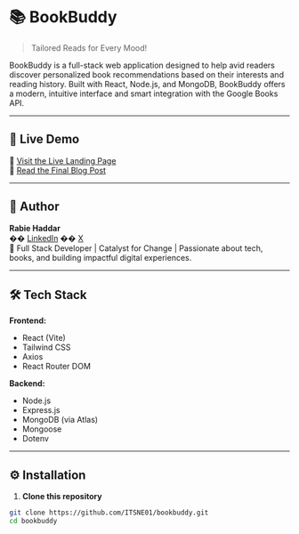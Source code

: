 # 📚 BookBuddy

> Tailored Reads for Every Mood!

BookBuddy is a full-stack web application designed to help avid readers discover personalized book recommendations based on their interests and reading history. Built with React, Node.js, and MongoDB, BookBuddy offers a modern, intuitive interface and smart integration with the Google Books API.

---

## 🔗 Live Demo

🚀 [Visit the Live Landing Page](https://rabiehaddar1.wixsite.com/my-site)  
📝 [Read the Final Blog Post](https://rabiehaddar.blogspot.com/2025/04/building-bookbuddy-personalized-book.html#more)

---

## 👤 Author

**Rabie Haddar**  
�� [LinkedIn](https://www.linkedin.com/in/rabie-haddar/)
�� [X](https://x.com/HaddarRabie)  
💼 Full Stack Developer | Catalyst for Change | Passionate about tech, books, and building impactful digital experiences.

---

## 🛠 Tech Stack

**Frontend:**
- React (Vite)
- Tailwind CSS
- Axios
- React Router DOM

**Backend:**
- Node.js
- Express.js
- MongoDB (via Atlas)
- Mongoose
- Dotenv

---

## ⚙️ Installation

1. **Clone this repository**

```bash
git clone https://github.com/ITSNE01/bookbuddy.git
cd bookbuddy
